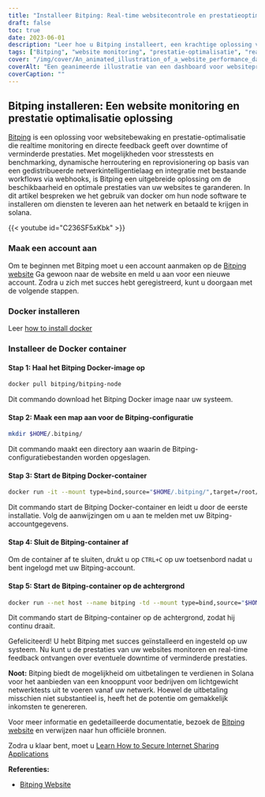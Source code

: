 ```yaml
---
title: "Installeer Bitping: Real-time websitecontrole en prestatieoptimalisatie"
draft: false
toc: true
date: 2023-06-01
description: "Leer hoe u Bitping installeert, een krachtige oplossing voor websitebewaking en prestatieoptimalisatie voor real-time feedback over downtime en verminderde prestaties."
tags: ["Bitping", "website monitoring", "prestatie-optimalisatie", "real-time controle", "uitvaltijd", "verminderde prestaties", "stresstests", "benchmarking", "dynamische omleiding", "reprovisioning", "netwerk intelligentie", "webhooks", "Solana", "knooppunt", "lichtgewicht netwerktests", "uitbetalingen", "inkomsten", "website prestaties", "website analytics", "webbewaking", "prestatiebewaking", "uptime monitoring", "echte gebruikerscontrole", "netwerk testen", "website feedback", "website waarschuwingen", "netwerkintelligentielaag", "toezichtsoplossing", "webprestaties", "prestatiecijfers"]
cover: "/img/cover/An_animated_illustration_of_a_website_performance_dashboard.png"
coverAlt: "Een geanimeerde illustratie van een dashboard voor websiteprestaties met realtime statistieken en waarschuwingen."
coverCaption: ""
---
```


## Bitping installeren: Een website monitoring en prestatie optimalisatie oplossing

[Bitping](https://bitping.com) is een oplossing voor websitebewaking en prestatie-optimalisatie die realtime monitoring en directe feedback geeft over downtime of verminderde prestaties. Met mogelijkheden voor stresstests en benchmarking, dynamische herroutering en reprovisionering op basis van een gedistribueerde netwerkintelligentielaag en integratie met bestaande workflows via webhooks, is Bitping een uitgebreide oplossing om de beschikbaarheid en optimale prestaties van uw websites te garanderen. In dit artikel bespreken we het gebruik van docker om hun node software te installeren om diensten te leveren aan het netwerk en betaald te krijgen in solana.

{{< youtube id="C236SF5xKbk" >}}

### Maak een account aan

Om te beginnen met Bitping moet u een account aanmaken op de [Bitping website](https://bitping.com) Ga gewoon naar de website en meld u aan voor een nieuwe account. Zodra u zich met succes hebt geregistreerd, kunt u doorgaan met de volgende stappen.

### Docker installeren

Leer [how to install docker](https://simeononsecurity.ch/other/creating-profitable-low-powered-crypto-miners/#installing-docker)

### Installeer de Docker container

#### Stap 1: Haal het Bitping Docker-image op
```bash
docker pull bitping/bitping-node
```

Dit commando download het Bitping Docker image naar uw systeem.

#### Stap 2: Maak een map aan voor de Bitping-configuratie

```bash
mkdir $HOME/.bitping/
```
Dit commando maakt een directory aan waarin de Bitping-configuratiebestanden worden opgeslagen.

#### Stap 3: Start de Bitping Docker-container

```bash
docker run -it --mount type=bind,source="$HOME/.bitping/",target=/root/.bitping bitping/bitping-node:latest
```

Dit commando start de Bitping Docker-container en leidt u door de eerste installatie. Volg de aanwijzingen om u aan te melden met uw Bitping-accountgegevens.

#### Stap 4: Sluit de Bitping-container af
Om de container af te sluiten, drukt u op `CTRL+C` op uw toetsenbord nadat u bent ingelogd met uw Bitping-account.

#### Stap 5: Start de Bitping-container op de achtergrond
```bash
docker run --net host --name bitping -td --mount type=bind,source="$HOME/.bitping/",target=/root/.bitping bitping/bitping-node:latest
```

Dit commando start de Bitping-container op de achtergrond, zodat hij continu draait.

Gefeliciteerd! U hebt Bitping met succes geïnstalleerd en ingesteld op uw systeem. Nu kunt u de prestaties van uw websites monitoren en real-time feedback ontvangen over eventuele downtime of verminderde prestaties.

**Noot:** Bitping biedt de mogelijkheid om uitbetalingen te verdienen in Solana voor het aanbieden van een knooppunt voor bedrijven om lichtgewicht netwerktests uit te voeren vanaf uw netwerk. Hoewel de uitbetaling misschien niet substantieel is, heeft het de potentie om gemakkelijk inkomsten te genereren.

Voor meer informatie en gedetailleerde documentatie, bezoek de [Bitping website](https://bitping.com) en verwijzen naar hun officiële bronnen.

Zodra u klaar bent, moet u [Learn How to Secure Internet Sharing Applications](https://simeononsecurity.ch/other/how-to-secure-internet-sharing-applications/)

**Referenties:**

- [Bitping Website](https://bitping.com)
